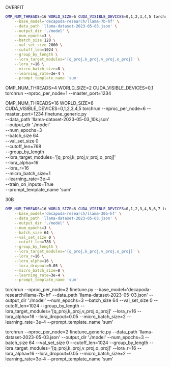 OVERFIT

```bash
OMP_NUM_THREADS=16 WORLD_SIZE=6 CUDA_VISIBLE_DEVICES=0,1,2,3,4,5 torchrun --nproc_per_node=6 --master_port=1234 finetune.py \
    --base_model='decapoda-research/llama-7b-hf' \
    --data_path 'llama-dataset-2023-05-03.json' \
    --output_dir './model' \
    --num_epochs=3 \
    --batch_size 128 \
    --val_set_size 2000 \
    --cutoff_len=1024 \
    --group_by_length \
    --lora_target_modules='[q_proj,k_proj,v_proj,o_proj]' \
    --lora_r=16 \
    --micro_batch_size=8 \
    --learning_rate=3e-4 \
    --prompt_template_name 'sum'
```

OMP_NUM_THREADS=4 WORLD_SIZE=2 CUDA_VISIBLE_DEVICES=0,1 torchrun --nproc_per_node=1 --master_port=1234

OMP_NUM_THREADS=16 WORLD_SIZE=6 CUDA_VISIBLE_DEVICES=0,1,2,3,4,5 torchrun --nproc_per_node=6 --master_port=1234 finetune_generic.py \
    --data_path 'llama-dataset-2023-05-03_10k.json' \
    --output_dir './model' \
    --num_epochs=3 \
    --batch_size 64 \
    --val_set_size 0 \
    --cutoff_len=768 \
    --group_by_length \
    --lora_target_modules='[q_proj,k_proj,v_proj,o_proj]' \
    --lora_alpha=16 \
    --lora_r=16 \
    --micro_batch_size=1 \
    --learning_rate=3e-4 \
    --train_on_inputs=True \
    --prompt_template_name 'sum'

30B
```bash
OMP_NUM_THREADS=16 WORLD_SIZE=8 CUDA_VISIBLE_DEVICES=0,1,2,3,4,5,6,7 torchrun --nproc_per_node=8 --master_port=1234 finetune.py \
    --base_model='decapoda-research/llama-30b-hf' \
    --data_path 'llama-dataset-2023-05-03.json' \
    --output_dir './model' \
    --num_epochs=3 \
    --batch_size 64 \
    --val_set_size 0 \
    --cutoff_len=786 \
    --group_by_length \
    --lora_target_modules='[q_proj,k_proj,v_proj,o_proj]' \
    --lora_r=16 \
    --lora_alpha=16 \
    --lora_dropout=0.05 \
    --micro_batch_size=8 \
    --learning_rate=3e-4 \
    --prompt_template_name 'sum'
```

torchrun --nproc_per_node=2 finetune.py  --base_model='decapoda-research/llama-7b-hf'     --data_path 'llama-dataset-2023-05-03.json'     --output_dir './model'     --num_epochs=3     --batch_size 64     --val_set_size 0     --cutoff_len=1024     --group_by_length     --lora_target_modules='[q_proj,k_proj,v_proj,o_proj]'     --lora_r=16     --lora_alpha=16     --lora_dropout=0.05     --micro_batch_size=2     --learning_rate=3e-4     --prompt_template_name 'sum'

torchrun --nproc_per_node=2 finetune_generic.py  --data_path 'llama-dataset-2023-05-03.json'     --output_dir './model'     --num_epochs=3     --batch_size 64     --val_set_size 0     --cutoff_len=1024     --group_by_length     --lora_target_modules='[q_proj,k_proj,v_proj,o_proj]'     --lora_r=16     --lora_alpha=16     --lora_dropout=0.05     --micro_batch_size=2     --learning_rate=3e-4     --prompt_template_name 'sum'